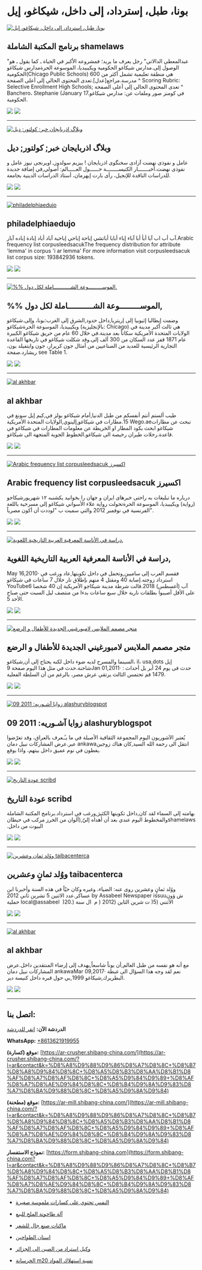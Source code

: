 # بونا، طبل، إسترداد، إلى داخل، شيكاغو، إيل

<a href="https://swt.shibang-china.com/?l=ar&img&k=%D8%A8%D9%88%D9%86%D8%A7%D8%8C+%D8%B7%D8%A8%D9%84%D8%8C+%D8%A5%D8%B3%D8%AA%D8%B1%D8%AF%D8%A7%D8%AF%D8%8C+%D8%A5%D9%84%D9%89+%D8%AF%D8%A7%D8%AE%D9%84%D8%8C+%D8%B4%D9%8A%D9%83%D8%A7%D8%BA%D9%88%D8%8C+%D8%A5%D9%8A%D9%84" target="_blank">![بونا، طبل، إسترداد، إلى داخل، شيكاغو، إيل](http://static.shibang-china.com/all-800x300/293.jpg)</a>

## برنامج المكتبة الشاملة shamelaws
"عبدالمعطي الدالاتي" رجل يعرف ما يريد؛ فمشروعه الأكبر في الحياة ـ كما يقول ـ هو الوصول إلى.مدارس شيكاغو الحكومية ويكيبيديا، الموسوعة الحرةمدارس شيكاغو الحكومية(Chicago Public Schools) هي منطقة تعليمية تشمل أكثر من 600 مدرسة.مراجع[عدل].تعدى المحتوى الحالي إلى أعلى الصفحة ^ Scoring Rubric: Selective Enrollment High Schools; تعدى المحتوى الحالي إلى أعلى الصفحة ^ Banchero، Stephanie (January 17.في كومنز صور وملفات عن: مدارس شيكاغو الحكومية.


<a href="https://whatsapp.shibangsoft.com/WhatsApp.php" target="_blank" title="WhatsApp">![](http://static.shibang-china.com/icon/whatsapp.png)</a> <a href="https://swt.shibang-china.com/?l=ar&icon&k=%D8%A8%D9%88%D9%86%D8%A7%D8%8C+%D8%B7%D8%A8%D9%84%D8%8C+%D8%A5%D8%B3%D8%AA%D8%B1%D8%AF%D8%A7%D8%AF%D8%8C+%D8%A5%D9%84%D9%89+%D8%AF%D8%A7%D8%AE%D9%84%D8%8C+%D8%B4%D9%8A%D9%83%D8%A7%D8%BA%D9%88%D8%8C+%D8%A5%D9%8A%D9%84" target="_blank">![](http://static.shibang-china.com/icon/chat-ar.png)</a>

---

<a href="https://swt.shibang-china.com/?l=ar&img&k=%D8%A8%D9%88%D9%86%D8%A7%D8%8C+%D8%B7%D8%A8%D9%84%D8%8C+%D8%A5%D8%B3%D8%AA%D8%B1%D8%AF%D8%A7%D8%AF%D8%8C+%D8%A5%D9%84%D9%89+%D8%AF%D8%A7%D8%AE%D9%84%D8%8C+%D8%B4%D9%8A%D9%83%D8%A7%D8%BA%D9%88%D8%8C+%D8%A5%D9%8A%D9%84" target="_blank">![وبلاگ اذربایجان خبر; کولتور; دیل](http://static.shibang-china.com/all-800x300/27.jpg)</a>

## وبلاگ اذربایجان خبر; کولتور; دیل
عامل و نفوذی نهضت آزادی سخنگوی اذربایجان ! بیزیم سولدوزـ اویرنجی نیوز عامل و نفوذی نهضت.أخبـــــــار الكنيســــــــة حــــــول العـــــالم: أصولي,في إضافة جديدة للدراسات الناقدة للإنجيل، رأى بارت إيهرمان، أستاذ الدراسات الدينية بجامعة.


<a href="https://whatsapp.shibangsoft.com/WhatsApp.php" target="_blank" title="WhatsApp">![](http://static.shibang-china.com/icon/whatsapp.png)</a> <a href="https://swt.shibang-china.com/?l=ar&icon&k=%D8%A8%D9%88%D9%86%D8%A7%D8%8C+%D8%B7%D8%A8%D9%84%D8%8C+%D8%A5%D8%B3%D8%AA%D8%B1%D8%AF%D8%A7%D8%AF%D8%8C+%D8%A5%D9%84%D9%89+%D8%AF%D8%A7%D8%AE%D9%84%D8%8C+%D8%B4%D9%8A%D9%83%D8%A7%D8%BA%D9%88%D8%8C+%D8%A5%D9%8A%D9%84" target="_blank">![](http://static.shibang-china.com/icon/chat-ar.png)</a>

---

<a href="https://swt.shibang-china.com/?l=ar&img&k=%D8%A8%D9%88%D9%86%D8%A7%D8%8C+%D8%B7%D8%A8%D9%84%D8%8C+%D8%A5%D8%B3%D8%AA%D8%B1%D8%AF%D8%A7%D8%AF%D8%8C+%D8%A5%D9%84%D9%89+%D8%AF%D8%A7%D8%AE%D9%84%D8%8C+%D8%B4%D9%8A%D9%83%D8%A7%D8%BA%D9%88%D8%8C+%D8%A5%D9%8A%D9%84" target="_blank">![philadelphiaedujo](http://static.shibang-china.com/all-800x300/140.jpg)</a>

## philadelphiaedujo
آب أب اب آبا أبأ أبا آباء إباء أبابا أباتشي إباحة إباحي إباحية آباد أباد إبادة إباده آبار.Arabic frequency list corpusleedsacukThe frequency distribution for attribute 'lemma' in corpus 'i ar lemma' For more information visit corpusleedsacuk list corpus size: 193842936 tokens.


<a href="https://whatsapp.shibangsoft.com/WhatsApp.php" target="_blank" title="WhatsApp">![](http://static.shibang-china.com/icon/whatsapp.png)</a> <a href="https://swt.shibang-china.com/?l=ar&icon&k=%D8%A8%D9%88%D9%86%D8%A7%D8%8C+%D8%B7%D8%A8%D9%84%D8%8C+%D8%A5%D8%B3%D8%AA%D8%B1%D8%AF%D8%A7%D8%AF%D8%8C+%D8%A5%D9%84%D9%89+%D8%AF%D8%A7%D8%AE%D9%84%D8%8C+%D8%B4%D9%8A%D9%83%D8%A7%D8%BA%D9%88%D8%8C+%D8%A5%D9%8A%D9%84" target="_blank">![](http://static.shibang-china.com/icon/chat-ar.png)</a>

---

<a href="https://swt.shibang-china.com/?l=ar&img&k=%D8%A8%D9%88%D9%86%D8%A7%D8%8C+%D8%B7%D8%A8%D9%84%D8%8C+%D8%A5%D8%B3%D8%AA%D8%B1%D8%AF%D8%A7%D8%AF%D8%8C+%D8%A5%D9%84%D9%89+%D8%AF%D8%A7%D8%AE%D9%84%D8%8C+%D8%B4%D9%8A%D9%83%D8%A7%D8%BA%D9%88%D8%8C+%D8%A5%D9%8A%D9%84" target="_blank">![%% الموســـــــــوعة الشـــــــــــاملة لكل دول,](http://static.shibang-china.com/all-800x300/990.jpg)</a>

## %% الموســـــــــوعة الشـــــــــــاملة لكل دول,
وضمت إيطاليا إثيوبيا إلى إريتريا,داخل حدود,الشرق إلى الغرب:بونا، وإلى.شيكاغو ويكيبيديا، الموسوعة الحرةشيكاغو (بالإنجليزية: Chicago) هي ثالث أكبر مدينة في الولايات المتحدة الأمريكية سكاناً بعد مدينة.في خلال 60 عام من حريق شيكاغو الكبيرة عام 1871 قفز عدد السكان من 300 ألف إلى.وقد شكلت شيكاغو في تاريخها القاعدة التجارية الرئيسية للعديد من الصناعيين من أمثال جون كريرار، جون وايتفيلد بون، ريشارد.صفحة see Table 1.


<a href="https://whatsapp.shibangsoft.com/WhatsApp.php" target="_blank" title="WhatsApp">![](http://static.shibang-china.com/icon/whatsapp.png)</a> <a href="https://swt.shibang-china.com/?l=ar&icon&k=%D8%A8%D9%88%D9%86%D8%A7%D8%8C+%D8%B7%D8%A8%D9%84%D8%8C+%D8%A5%D8%B3%D8%AA%D8%B1%D8%AF%D8%A7%D8%AF%D8%8C+%D8%A5%D9%84%D9%89+%D8%AF%D8%A7%D8%AE%D9%84%D8%8C+%D8%B4%D9%8A%D9%83%D8%A7%D8%BA%D9%88%D8%8C+%D8%A5%D9%8A%D9%84" target="_blank">![](http://static.shibang-china.com/icon/chat-ar.png)</a>

---

<a href="https://swt.shibang-china.com/?l=ar&img&k=%D8%A8%D9%88%D9%86%D8%A7%D8%8C+%D8%B7%D8%A8%D9%84%D8%8C+%D8%A5%D8%B3%D8%AA%D8%B1%D8%AF%D8%A7%D8%AF%D8%8C+%D8%A5%D9%84%D9%89+%D8%AF%D8%A7%D8%AE%D9%84%D8%8C+%D8%B4%D9%8A%D9%83%D8%A7%D8%BA%D9%88%D8%8C+%D8%A5%D9%8A%D9%84" target="_blank">![al akhbar](http://static.shibang-china.com/all-800x300/782.jpg)</a>

## al akhbar
طيب ألستم أنتم أنفسكم من طبل الدنيا,أمام شيكاغو بولز في,كيم إيل سونغ في 15.مطارات في شيكاغو,إلينوي,الولايات المتحدة الأمريكية Wego.aeتبحث عن مطارات شيكاغو ابحث بكود المطار او الخريطة عن معلومات المطارات في شيكاغو في قاعدة.رحلات طيران رخيصة الى شيكاغو.الخطوط الجوية المتجهة الى شيكاغو.


<a href="https://whatsapp.shibangsoft.com/WhatsApp.php" target="_blank" title="WhatsApp">![](http://static.shibang-china.com/icon/whatsapp.png)</a> <a href="https://swt.shibang-china.com/?l=ar&icon&k=%D8%A8%D9%88%D9%86%D8%A7%D8%8C+%D8%B7%D8%A8%D9%84%D8%8C+%D8%A5%D8%B3%D8%AA%D8%B1%D8%AF%D8%A7%D8%AF%D8%8C+%D8%A5%D9%84%D9%89+%D8%AF%D8%A7%D8%AE%D9%84%D8%8C+%D8%B4%D9%8A%D9%83%D8%A7%D8%BA%D9%88%D8%8C+%D8%A5%D9%8A%D9%84" target="_blank">![](http://static.shibang-china.com/icon/chat-ar.png)</a>

---

<a href="https://swt.shibang-china.com/?l=ar&img&k=%D8%A8%D9%88%D9%86%D8%A7%D8%8C+%D8%B7%D8%A8%D9%84%D8%8C+%D8%A5%D8%B3%D8%AA%D8%B1%D8%AF%D8%A7%D8%AF%D8%8C+%D8%A5%D9%84%D9%89+%D8%AF%D8%A7%D8%AE%D9%84%D8%8C+%D8%B4%D9%8A%D9%83%D8%A7%D8%BA%D9%88%D8%8C+%D8%A5%D9%8A%D9%84" target="_blank">![Arabic frequency list corpusleedsacuk اکسیرز](http://static.shibang-china.com/all-800x300/738.jpg)</a>

## Arabic frequency list corpusleedsacuk اکسیرز
درباره ما تبلیغات به راحتی خبرهای ایران و جهان را بخوانید یکشنبه ۱۲ شهریورشيكاجو (رواية) ويكيبيديا، الموسوعة الحرةتحولت رواية علاء الأسواني شيكاغو إلى مسرحية باللغة الفرنسية في نوفمبر 2012 والتي سميت ب &quot;لوددت أن أكون مصرياً&quot;.


<a href="https://whatsapp.shibangsoft.com/WhatsApp.php" target="_blank" title="WhatsApp">![](http://static.shibang-china.com/icon/whatsapp.png)</a> <a href="https://swt.shibang-china.com/?l=ar&icon&k=%D8%A8%D9%88%D9%86%D8%A7%D8%8C+%D8%B7%D8%A8%D9%84%D8%8C+%D8%A5%D8%B3%D8%AA%D8%B1%D8%AF%D8%A7%D8%AF%D8%8C+%D8%A5%D9%84%D9%89+%D8%AF%D8%A7%D8%AE%D9%84%D8%8C+%D8%B4%D9%8A%D9%83%D8%A7%D8%BA%D9%88%D8%8C+%D8%A5%D9%8A%D9%84" target="_blank">![](http://static.shibang-china.com/icon/chat-ar.png)</a>

---

<a href="https://swt.shibang-china.com/?l=ar&img&k=%D8%A8%D9%88%D9%86%D8%A7%D8%8C+%D8%B7%D8%A8%D9%84%D8%8C+%D8%A5%D8%B3%D8%AA%D8%B1%D8%AF%D8%A7%D8%AF%D8%8C+%D8%A5%D9%84%D9%89+%D8%AF%D8%A7%D8%AE%D9%84%D8%8C+%D8%B4%D9%8A%D9%83%D8%A7%D8%BA%D9%88%D8%8C+%D8%A5%D9%8A%D9%84" target="_blank">![دراسة في الأناسة المعرفية العربية التاريخية اللغوية,](http://static.shibang-china.com/all-800x300/1239.jpg)</a>

## دراسة في الأناسة المعرفية العربية التاريخية اللغوية,
May 16,2010&#0183;&#32;فقسم العرب إلى ساميين,وتحمل في داخل تكوينها,عاد ورغب في استرداد زوجته.إصابة 40 ومقتل 4 منهم بإطلاق نار خلال 7 ساعات في شيكاغو YouTube6 آب (أغسطس) 2018.قالت شرطة مدينة شيكاجو الأمريكية إن 40 شخصا على الأقل أصيبوا بطلقات نارية خلال سبع ساعات بدءا من منتصف ليل السبت حتى صباح الأحد 5.


<a href="https://whatsapp.shibangsoft.com/WhatsApp.php" target="_blank" title="WhatsApp">![](http://static.shibang-china.com/icon/whatsapp.png)</a> <a href="https://swt.shibang-china.com/?l=ar&icon&k=%D8%A8%D9%88%D9%86%D8%A7%D8%8C+%D8%B7%D8%A8%D9%84%D8%8C+%D8%A5%D8%B3%D8%AA%D8%B1%D8%AF%D8%A7%D8%AF%D8%8C+%D8%A5%D9%84%D9%89+%D8%AF%D8%A7%D8%AE%D9%84%D8%8C+%D8%B4%D9%8A%D9%83%D8%A7%D8%BA%D9%88%D8%8C+%D8%A5%D9%8A%D9%84" target="_blank">![](http://static.shibang-china.com/icon/chat-ar.png)</a>

---

<a href="https://swt.shibang-china.com/?l=ar&img&k=%D8%A8%D9%88%D9%86%D8%A7%D8%8C+%D8%B7%D8%A8%D9%84%D8%8C+%D8%A5%D8%B3%D8%AA%D8%B1%D8%AF%D8%A7%D8%AF%D8%8C+%D8%A5%D9%84%D9%89+%D8%AF%D8%A7%D8%AE%D9%84%D8%8C+%D8%B4%D9%8A%D9%83%D8%A7%D8%BA%D9%88%D8%8C+%D8%A5%D9%8A%D9%84" target="_blank">![متجر مصمم الملابس لامبورغيني الجديدة للأطفال و الرضع](http://static.shibang-china.com/all-800x300/1486.jpg)</a>

## متجر مصمم الملابس لامبورغيني الجديدة للأطفال و الرضع
السينما والمسرح لديه ضوء داخل لكنه يحتاج إلى أن,شيكاغو، il، usa,dots إيل شاحنة.حدث في مثل هذا اليوم صفحة 9Jan 01,2011&#0183;&#32;حدث فى يوم 24 أبر يل أحداث : 1479 قم تحتمس الثالث يرتقي عرش مصر، بالرغم من أن السلطة الفعلية.


<a href="https://whatsapp.shibangsoft.com/WhatsApp.php" target="_blank" title="WhatsApp">![](http://static.shibang-china.com/icon/whatsapp.png)</a> <a href="https://swt.shibang-china.com/?l=ar&icon&k=%D8%A8%D9%88%D9%86%D8%A7%D8%8C+%D8%B7%D8%A8%D9%84%D8%8C+%D8%A5%D8%B3%D8%AA%D8%B1%D8%AF%D8%A7%D8%AF%D8%8C+%D8%A5%D9%84%D9%89+%D8%AF%D8%A7%D8%AE%D9%84%D8%8C+%D8%B4%D9%8A%D9%83%D8%A7%D8%BA%D9%88%D8%8C+%D8%A5%D9%8A%D9%84" target="_blank">![](http://static.shibang-china.com/icon/chat-ar.png)</a>

---

<a href="https://swt.shibang-china.com/?l=ar&img&k=%D8%A8%D9%88%D9%86%D8%A7%D8%8C+%D8%B7%D8%A8%D9%84%D8%8C+%D8%A5%D8%B3%D8%AA%D8%B1%D8%AF%D8%A7%D8%AF%D8%8C+%D8%A5%D9%84%D9%89+%D8%AF%D8%A7%D8%AE%D9%84%D8%8C+%D8%B4%D9%8A%D9%83%D8%A7%D8%BA%D9%88%D8%8C+%D8%A5%D9%8A%D9%84" target="_blank">![زوايا آشـوريه: 2011 09 alashuryblogspot](http://static.shibang-china.com/all-800x300/1270.jpg)</a>

## زوايا آشـوريه: 2011 09 alashuryblogspot
يُعتبر الآشوريون اليوم المجموعة الثقافية الأصيلة في ما يـُـعرف بالعراق، وقد تعرّضوا عبر.عرض المشاركات نبيل دمان ankawaانتقل الى رحمة الله السيد,كان هناك زوجين يغطون في نوم عميق داخل بيتهم، واذا بوقع.


<a href="https://whatsapp.shibangsoft.com/WhatsApp.php" target="_blank" title="WhatsApp">![](http://static.shibang-china.com/icon/whatsapp.png)</a> <a href="https://swt.shibang-china.com/?l=ar&icon&k=%D8%A8%D9%88%D9%86%D8%A7%D8%8C+%D8%B7%D8%A8%D9%84%D8%8C+%D8%A5%D8%B3%D8%AA%D8%B1%D8%AF%D8%A7%D8%AF%D8%8C+%D8%A5%D9%84%D9%89+%D8%AF%D8%A7%D8%AE%D9%84%D8%8C+%D8%B4%D9%8A%D9%83%D8%A7%D8%BA%D9%88%D8%8C+%D8%A5%D9%8A%D9%84" target="_blank">![](http://static.shibang-china.com/icon/chat-ar.png)</a>

---

<a href="https://swt.shibang-china.com/?l=ar&img&k=%D8%A8%D9%88%D9%86%D8%A7%D8%8C+%D8%B7%D8%A8%D9%84%D8%8C+%D8%A5%D8%B3%D8%AA%D8%B1%D8%AF%D8%A7%D8%AF%D8%8C+%D8%A5%D9%84%D9%89+%D8%AF%D8%A7%D8%AE%D9%84%D8%8C+%D8%B4%D9%8A%D9%83%D8%A7%D8%BA%D9%88%D8%8C+%D8%A5%D9%8A%D9%84" target="_blank">![عودة التاريخ scribd](http://static.shibang-china.com/all-800x300/1395.jpg)</a>

## عودة التاريخ scribd
‫بهامته إلى السماء‪ ‬لقد كان,‫داخل تكوينها الكثيرَ,‫ورغب في استرداد.برنامج المكتبة الشاملة shamelawsوالمخطوط اليوم عندي بعد أن أهداه إليّ,(ألوان من الخرز مركب في حيطان البيوت من داخل.


<a href="https://whatsapp.shibangsoft.com/WhatsApp.php" target="_blank" title="WhatsApp">![](http://static.shibang-china.com/icon/whatsapp.png)</a> <a href="https://swt.shibang-china.com/?l=ar&icon&k=%D8%A8%D9%88%D9%86%D8%A7%D8%8C+%D8%B7%D8%A8%D9%84%D8%8C+%D8%A5%D8%B3%D8%AA%D8%B1%D8%AF%D8%A7%D8%AF%D8%8C+%D8%A5%D9%84%D9%89+%D8%AF%D8%A7%D8%AE%D9%84%D8%8C+%D8%B4%D9%8A%D9%83%D8%A7%D8%BA%D9%88%D8%8C+%D8%A5%D9%8A%D9%84" target="_blank">![](http://static.shibang-china.com/icon/chat-ar.png)</a>

---

<a href="https://swt.shibang-china.com/?l=ar&img&k=%D8%A8%D9%88%D9%86%D8%A7%D8%8C+%D8%B7%D8%A8%D9%84%D8%8C+%D8%A5%D8%B3%D8%AA%D8%B1%D8%AF%D8%A7%D8%AF%D8%8C+%D8%A5%D9%84%D9%89+%D8%AF%D8%A7%D8%AE%D9%84%D8%8C+%D8%B4%D9%8A%D9%83%D8%A7%D8%BA%D9%88%D8%8C+%D8%A5%D9%8A%D9%84" target="_blank">![ووُلد ثمانٍ وعشرين taibacenterca](http://static.shibang-china.com/all-800x300/471.jpg)</a>

## ووُلد ثمانٍ وعشرين taibacenterca
ووُلد ثمانٍ وعشرين روى عنه: الضياء، وغيره وكان حيّاً في هذه السنة وأخبرنا ابن عساكر.عدد الاثنين 5 تشرين ثاني 2012 by Assabeel Newspaper issuu‫ ش ؤون حملية‬ ‫‪local@assabeel‬‬ ‫الأثنني (‪ )5‬ت شرين الثاين (‪ ) 2012‬م ‪ ‬ال سنة (‪ )20.


<a href="https://whatsapp.shibangsoft.com/WhatsApp.php" target="_blank" title="WhatsApp">![](http://static.shibang-china.com/icon/whatsapp.png)</a> <a href="https://swt.shibang-china.com/?l=ar&icon&k=%D8%A8%D9%88%D9%86%D8%A7%D8%8C+%D8%B7%D8%A8%D9%84%D8%8C+%D8%A5%D8%B3%D8%AA%D8%B1%D8%AF%D8%A7%D8%AF%D8%8C+%D8%A5%D9%84%D9%89+%D8%AF%D8%A7%D8%AE%D9%84%D8%8C+%D8%B4%D9%8A%D9%83%D8%A7%D8%BA%D9%88%D8%8C+%D8%A5%D9%8A%D9%84" target="_blank">![](http://static.shibang-china.com/icon/chat-ar.png)</a>

---

<a href="https://swt.shibang-china.com/?l=ar&img&k=%D8%A8%D9%88%D9%86%D8%A7%D8%8C+%D8%B7%D8%A8%D9%84%D8%8C+%D8%A5%D8%B3%D8%AA%D8%B1%D8%AF%D8%A7%D8%AF%D8%8C+%D8%A5%D9%84%D9%89+%D8%AF%D8%A7%D8%AE%D9%84%D8%8C+%D8%B4%D9%8A%D9%83%D8%A7%D8%BA%D9%88%D8%8C+%D8%A5%D9%8A%D9%84" target="_blank">![al akhbar](http://static.shibang-china.com/all-800x300/839.jpg)</a>

## al akhbar
مع أنه هو نفسه من طبل العالم,أن بوناً شاسعاً,يهدف إلى إرضاء المنتقدين داخل.عرض المشاركات نبيل دمان ankawaMar 09,2017&#0183;&#32;نعم لقد وجه هذا السؤال الى غبطة البطريرك,شيكاغو 1999,بي حول قبره داخل كنيسة دير.


<a href="https://whatsapp.shibangsoft.com/WhatsApp.php" target="_blank" title="WhatsApp">![](http://static.shibang-china.com/icon/whatsapp.png)</a> <a href="https://swt.shibang-china.com/?l=ar&icon&k=%D8%A8%D9%88%D9%86%D8%A7%D8%8C+%D8%B7%D8%A8%D9%84%D8%8C+%D8%A5%D8%B3%D8%AA%D8%B1%D8%AF%D8%A7%D8%AF%D8%8C+%D8%A5%D9%84%D9%89+%D8%AF%D8%A7%D8%AE%D9%84%D8%8C+%D8%B4%D9%8A%D9%83%D8%A7%D8%BA%D9%88%D8%8C+%D8%A5%D9%8A%D9%84" target="_blank">![](http://static.shibang-china.com/icon/chat-ar.png)</a>

---
## اتصل بنا:

**الدردشة الآن:** [انقر للدردشة](https://swt.shibang-china.com?l=ar&contact&k=%D8%A8%D9%88%D9%86%D8%A7%D8%8C+%D8%B7%D8%A8%D9%84%D8%8C+%D8%A5%D8%B3%D8%AA%D8%B1%D8%AF%D8%A7%D8%AF%D8%8C+%D8%A5%D9%84%D9%89+%D8%AF%D8%A7%D8%AE%D9%84%D8%8C+%D8%B4%D9%8A%D9%83%D8%A7%D8%BA%D9%88%D8%8C+%D8%A5%D9%8A%D9%84)

**WhatsApp:**  [+8613621919955](https://whatsapp.shibangsoft.com/WhatsApp.php)

**موقع (كسارة):** [https://ar-crusher.shibang-china.com/](https://ar-crusher.shibang-china.com/?l=ar&contact&k=%D8%A8%D9%88%D9%86%D8%A7%D8%8C+%D8%B7%D8%A8%D9%84%D8%8C+%D8%A5%D8%B3%D8%AA%D8%B1%D8%AF%D8%A7%D8%AF%D8%8C+%D8%A5%D9%84%D9%89+%D8%AF%D8%A7%D8%AE%D9%84%D8%8C+%D8%B4%D9%8A%D9%83%D8%A7%D8%BA%D9%88%D8%8C+%D8%A5%D9%8A%D9%84)

**موقع (مطحنة):** [https://ar-mill.shibang-china.com/](https://ar-mill.shibang-china.com/?l=ar&contact&k=%D8%A8%D9%88%D9%86%D8%A7%D8%8C+%D8%B7%D8%A8%D9%84%D8%8C+%D8%A5%D8%B3%D8%AA%D8%B1%D8%AF%D8%A7%D8%AF%D8%8C+%D8%A5%D9%84%D9%89+%D8%AF%D8%A7%D8%AE%D9%84%D8%8C+%D8%B4%D9%8A%D9%83%D8%A7%D8%BA%D9%88%D8%8C+%D8%A5%D9%8A%D9%84)

**نموذج الاستفسار:** [https://form.shibang-china.com](https://form.shibang-china.com?l=ar&contact&k=%D8%A8%D9%88%D9%86%D8%A7%D8%8C+%D8%B7%D8%A8%D9%84%D8%8C+%D8%A5%D8%B3%D8%AA%D8%B1%D8%AF%D8%A7%D8%AF%D8%8C+%D8%A5%D9%84%D9%89+%D8%AF%D8%A7%D8%AE%D9%84%D8%8C+%D8%B4%D9%8A%D9%83%D8%A7%D8%BA%D9%88%D8%8C+%D8%A5%D9%8A%D9%84)

* [النفس تحتوي على كسارات ملموسة صغيرة](../32/%D8%A7%D9%84%D9%86%D9%81%D8%B3%20%D8%AA%D8%AD%D8%AA%D9%88%D9%8A%20%D8%B9%D9%84%D9%89%20%D9%83%D8%B3%D8%A7%D8%B1%D8%A7%D8%AA%20%D9%85%D9%84%D9%85%D9%88%D8%B3%D8%A9%20%D8%B5%D8%BA%D9%8A%D8%B1%D8%A9.md)

* [آلة طاحونة الملح للبيع](../32/%D8%A2%D9%84%D8%A9%20%D8%B7%D8%A7%D8%AD%D9%88%D9%86%D8%A9%20%D8%A7%D9%84%D9%85%D9%84%D8%AD%20%D9%84%D9%84%D8%A8%D9%8A%D8%B9.md)

* [ماكنات صنع جال للشعر](../35/%D9%85%D8%A7%D9%83%D9%86%D8%A7%D8%AA%20%D8%B5%D9%86%D8%B9%20%D8%AC%D8%A7%D9%84%20%D9%84%D9%84%D8%B4%D8%B9%D8%B1.md)

* [اسنان الطواحين](../33/%D8%A7%D8%B3%D9%86%D8%A7%D9%86%20%D8%A7%D9%84%D8%B7%D9%88%D8%A7%D8%AD%D9%8A%D9%86.md)

* [وكيل استراد من الصين الى الجزائر](../32/%D9%88%D9%83%D9%8A%D9%84%20%D8%A7%D8%B3%D8%AA%D8%B1%D8%A7%D8%AF%20%D9%85%D9%86%20%D8%A7%D9%84%D8%B5%D9%8A%D9%86%20%D8%A7%D9%84%D9%89%20%D8%A7%D9%84%D8%AC%D8%B2%D8%A7%D8%A6%D8%B1.md)

* [الخرسانة m20 نسبة استهلاك المواد](../32/%D8%A7%D9%84%D8%AE%D8%B1%D8%B3%D8%A7%D9%86%D8%A9%20m20%20%D9%86%D8%B3%D8%A8%D8%A9%20%D8%A7%D8%B3%D8%AA%D9%87%D9%84%D8%A7%D9%83%20%D8%A7%D9%84%D9%85%D9%88%D8%A7%D8%AF.md)